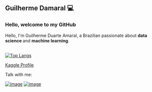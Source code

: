 ## Guilherme Damaral 💻

<h3>Hello, welcome to my GitHub</h3>
Hello, I'm Guilherme Duarte Amaral, a Brazilian passionate about <strong>data science </strong> and <strong>machine learning</strong>. 
<br></br>

[![Top Langs](https://github-readme-stats.vercel.app/api/top-langs/?username=guilhermedamaral&layout=compact)](https://github.com/anuraghazra/github-readme-stats)


<a href="https://www.kaggle.com/guilhermeduamaral">Kaggle Profile</a>

Talk with me:

<a href="https://www.linkedin.com/in/guilherme-duarte-amaral-a42201184/">![image](https://img.shields.io/badge/LinkedIn-0077B5?style=for-the-badge&logo=linkedin&logoColor=white)</a>
<a href="mailto:guilherme-direito@hotmail.com">![image](https://img.shields.io/badge/Microsoft_Outlook-0078D4?style=for-the-badge&logo=microsoft-outlook&logoColor=white)</a>



<!--
**guilhermedamaral/guilhermedamaral** is a ✨ _special_ ✨ repository because its `README.md` (this file) appears on your GitHub profile.



